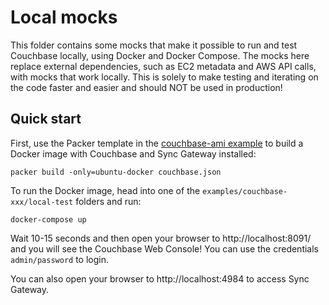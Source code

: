 # Local mocks

This folder contains some mocks that make it possible to run and test Couchbase locally, using Docker and Docker 
Compose. The mocks here replace external dependencies, such as EC2 metadata and AWS API calls, with mocks that work 
locally. This is solely to make testing and iterating on the code faster and easier and should NOT be used in 
production!





## Quick start

First, use the Packer template in the [couchbase-ami 
example](https://github.com/gruntwork-io/terraform-aws-couchbase/tree/master/examples/couchbase-ami) to build a Docker 
image with Couchbase and Sync Gateway installed: 

```
packer build -only=ubuntu-docker couchbase.json
```

To run the Docker image, head into one of the `examples/couchbase-xxx/local-test` folders and run:

```
docker-compose up
```

Wait 10-15 seconds and then open your browser to http://localhost:8091/ and you will see the Couchbase Web Console!
You can use the credentials `admin/password` to login.

You can also open your browser to http://localhost:4984 to access Sync Gateway.


